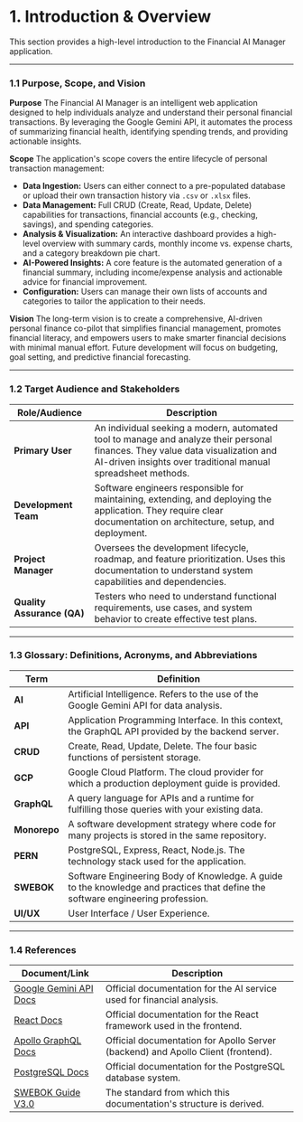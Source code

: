 # 1. Introduction & Overview

This section provides a high-level introduction to the Financial AI Manager application.

---

### 1.1 Purpose, Scope, and Vision

**Purpose**
The Financial AI Manager is an intelligent web application designed to help individuals analyze and understand their personal financial transactions. By leveraging the Google Gemini API, it automates the process of summarizing financial health, identifying spending trends, and providing actionable insights.

**Scope**
The application's scope covers the entire lifecycle of personal transaction management:
-   **Data Ingestion:** Users can either connect to a pre-populated database or upload their own transaction history via `.csv` or `.xlsx` files.
-   **Data Management:** Full CRUD (Create, Read, Update, Delete) capabilities for transactions, financial accounts (e.g., checking, savings), and spending categories.
-   **Analysis & Visualization:** An interactive dashboard provides a high-level overview with summary cards, monthly income vs. expense charts, and a category breakdown pie chart.
-   **AI-Powered Insights:** A core feature is the automated generation of a financial summary, including income/expense analysis and actionable advice for financial improvement.
-   **Configuration:** Users can manage their own lists of accounts and categories to tailor the application to their needs.

**Vision**
The long-term vision is to create a comprehensive, AI-driven personal finance co-pilot that simplifies financial management, promotes financial literacy, and empowers users to make smarter financial decisions with minimal manual effort. Future development will focus on budgeting, goal setting, and predictive financial forecasting.

---

### 1.2 Target Audience and Stakeholders

| Role/Audience              | Description                                                                                                                                                                                            |
| -------------------------- | ------------------------------------------------------------------------------------------------------------------------------------------------------------------------------------------------------ |
| **Primary User**           | An individual seeking a modern, automated tool to manage and analyze their personal finances. They value data visualization and AI-driven insights over traditional manual spreadsheet methods.         |
| **Development Team**       | Software engineers responsible for maintaining, extending, and deploying the application. They require clear documentation on architecture, setup, and deployment.                                        |
| **Project Manager**        | Oversees the development lifecycle, roadmap, and feature prioritization. Uses this documentation to understand system capabilities and dependencies.                                                    |
| **Quality Assurance (QA)** | Testers who need to understand functional requirements, use cases, and system behavior to create effective test plans.                                                                                  |

---

### 1.3 Glossary: Definitions, Acronyms, and Abbreviations

| Term       | Definition                                                                                                                  |
| ---------- | --------------------------------------------------------------------------------------------------------------------------- |
| **AI**     | Artificial Intelligence. Refers to the use of the Google Gemini API for data analysis.                                        |
| **API**    | Application Programming Interface. In this context, the GraphQL API provided by the backend server.                           |
| **CRUD**   | Create, Read, Update, Delete. The four basic functions of persistent storage.                                                 |
| **GCP**    | Google Cloud Platform. The cloud provider for which a production deployment guide is provided.                                |
| **GraphQL**| A query language for APIs and a runtime for fulfilling those queries with your existing data.                                 |
| **Monorepo**| A software development strategy where code for many projects is stored in the same repository.                                |
| **PERN**   | PostgreSQL, Express, React, Node.js. The technology stack used for the application.                                           |
| **SWEBOK** | Software Engineering Body of Knowledge. A guide to the knowledge and practices that define the software engineering profession. |
| **UI/UX**  | User Interface / User Experience.                                                                                             |

---

### 1.4 References

| Document/Link                                   | Description                                                                                              |
| ----------------------------------------------- | -------------------------------------------------------------------------------------------------------- |
| [Google Gemini API Docs](https://ai.google.dev/docs) | Official documentation for the AI service used for financial analysis.                                   |
| [React Docs](https://react.dev/)                | Official documentation for the React framework used in the frontend.                                     |
| [Apollo GraphQL Docs](https://www.apollographql.com/docs/) | Official documentation for Apollo Server (backend) and Apollo Client (frontend).                         |
| [PostgreSQL Docs](https://www.postgresql.org/docs/) | Official documentation for the PostgreSQL database system.                                               |
| [SWEBOK Guide V3.0](https://www.computer.org/education/bodies-of-knowledge/software-engineering) | The standard from which this documentation's structure is derived.                                       |
